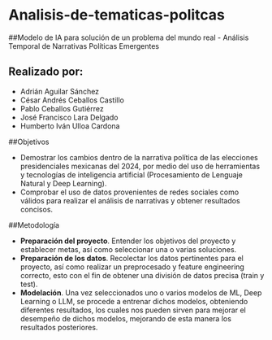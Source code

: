 # Analisis-de-tematicas-politcas
##Modelo de IA para solución de un problema del mundo real - Análisis Temporal de Narrativas Políticas Emergentes

## Realizado por:
* Adrián Aguilar Sánchez 
* César Andrés Ceballos Castillo 
* Pablo Ceballos Gutiérrez 
* José Francisco Lara Delgado 
* Humberto Iván Ulloa Cardona

##Objetivos
* Demostrar los cambios dentro de la narrativa política de las elecciones presidenciales mexicanas del 2024, por medio del uso de herramientas y tecnologías de inteligencia artificial (Procesamiento de Lenguaje Natural y Deep Learning).
* Comprobar el uso de datos provenientes de redes sociales como válidos para realizar el análisis de narrativas y obtener resultados concisos.

##Metodología
* **Preparación del proyecto**. Entender los objetivos del proyecto y establecer metas, así como seleccionar una o varias soluciones.
* **Preparación de los datos**. Recolectar los datos pertinentes para el proyecto, así como realizar un preprocesado y feature engineering correcto, esto con el fin de obtener una división de datos precisa (train y test).
* **Modelación**. Una vez seleccionados uno o varios  modelos de ML, Deep Learning o LLM, se procede a entrenar dichos modelos, obteniendo diferentes resultados, los cuales nos pueden sirven para mejorar el desempeño de dichos modelos, mejorando de esta manera los resultados posteriores.

